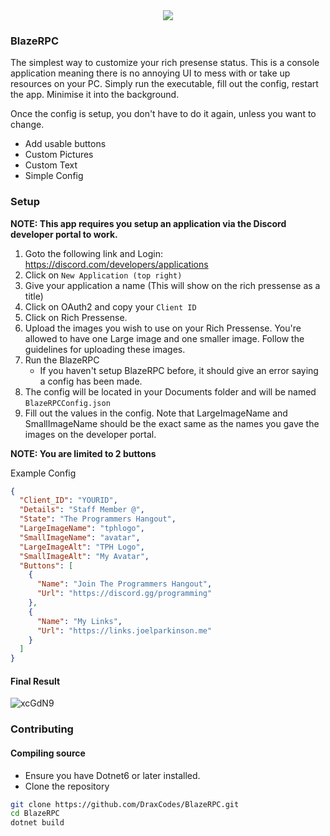 <center><img src="https://user-images.githubusercontent.com/1976592/207096842-ddd0305e-10fb-4d68-97e8-b06909958a2c.png" /></center>


### BlazeRPC
The simplest way to customize your rich presense status. This is a console application meaning there is no annoying UI to mess with or take up resources on your PC. Simply run the executable, fill out the config, restart the app. Minimise it into the background. 

Once the config is setup, you don't have to do it again, unless you want to change.

- Add usable buttons
- Custom Pictures
- Custom Text
- Simple Config

### Setup

**NOTE: This app requires you setup an application via the Discord developer portal to work.**

1. Goto the following link and Login: https://discord.com/developers/applications
2. Click on `New Application (top right)`
3. Give your application a name (This will show on the rich pressense as a title)
4. Click on OAuth2 and copy your `Client ID`
5. Click on Rich Pressense.
6. Upload the images you wish to use on your Rich Pressense. You're allowed to have one Large image and one smaller image. Follow the guidelines for uploading these images.
7. Run the BlazeRPC
    - If you haven't setup BlazeRPC before, it should give an error saying a config has been made.
8. The config will be located in your Documents folder and will be named `BlazeRPCConfig.json`
9. Fill out the values in the config. Note that LargeImageName and SmallImageName should be the exact same as the names you gave the images on the developer portal.

**NOTE: You are limited to 2 buttons**

Example Config
```json
{
  "Client_ID": "YOURID",
  "Details": "Staff Member @",
  "State": "The Programmers Hangout",
  "LargeImageName": "tphlogo",
  "SmallImageName": "avatar",
  "LargeImageAlt": "TPH Logo",
  "SmallImageAlt": "My Avatar",
  "Buttons": [
    {
      "Name": "Join The Programmers Hangout",
      "Url": "https://discord.gg/programming"
    },
    {
      "Name": "My Links",
      "Url": "https://links.joelparkinson.me"
    }
  ]
}
```

#### Final Result
![xcGdN9](https://user-images.githubusercontent.com/1976592/207097024-6bad4fa1-43e9-4419-8882-d49f35c064c9.png)



### Contributing

#### Compiling source

- Ensure you have Dotnet6 or later installed.
- Clone the repository

```bash
git clone https://github.com/DraxCodes/BlazeRPC.git
cd BlazeRPC
dotnet build
```

